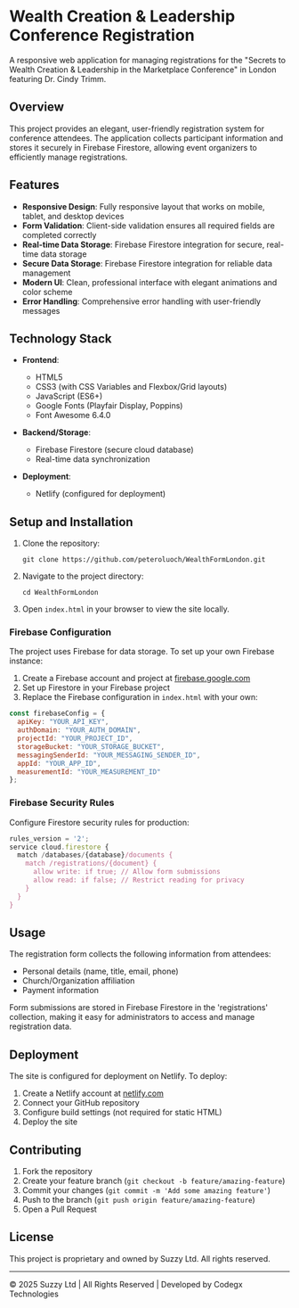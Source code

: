# Wealth Creation & Leadership Conference Registration

A responsive web application for managing registrations for the "Secrets to Wealth Creation & Leadership in the Marketplace Conference" in London featuring Dr. Cindy Trimm.

<!-- Updated for Netlify deployment -->

## Overview

This project provides an elegant, user-friendly registration system for conference attendees. The application collects participant information and stores it securely in Firebase Firestore, allowing event organizers to efficiently manage registrations.

## Features

- **Responsive Design**: Fully responsive layout that works on mobile, tablet, and desktop devices
- **Form Validation**: Client-side validation ensures all required fields are completed correctly
- **Real-time Data Storage**: Firebase Firestore integration for secure, real-time data storage
- **Secure Data Storage**: Firebase Firestore integration for reliable data management
- **Modern UI**: Clean, professional interface with elegant animations and color scheme
- **Error Handling**: Comprehensive error handling with user-friendly messages

## Technology Stack

- **Frontend**:
  - HTML5
  - CSS3 (with CSS Variables and Flexbox/Grid layouts)
  - JavaScript (ES6+)
  - Google Fonts (Playfair Display, Poppins)
  - Font Awesome 6.4.0

- **Backend/Storage**:
  - Firebase Firestore (secure cloud database)
  - Real-time data synchronization

- **Deployment**:
  - Netlify (configured for deployment)

## Setup and Installation

1. Clone the repository:
   ```
   git clone https://github.com/peteroluoch/WealthFormLondon.git
   ```

2. Navigate to the project directory:
   ```
   cd WealthFormLondon
   ```

3. Open `index.html` in your browser to view the site locally.

### Firebase Configuration

The project uses Firebase for data storage. To set up your own Firebase instance:

1. Create a Firebase account and project at [firebase.google.com](https://firebase.google.com/)
2. Set up Firestore in your Firebase project
3. Replace the Firebase configuration in `index.html` with your own:

```javascript
const firebaseConfig = {
  apiKey: "YOUR_API_KEY",
  authDomain: "YOUR_AUTH_DOMAIN",
  projectId: "YOUR_PROJECT_ID",
  storageBucket: "YOUR_STORAGE_BUCKET",
  messagingSenderId: "YOUR_MESSAGING_SENDER_ID",
  appId: "YOUR_APP_ID",
  measurementId: "YOUR_MEASUREMENT_ID"
};
```

### Firebase Security Rules

Configure Firestore security rules for production:

```javascript
rules_version = '2';
service cloud.firestore {
  match /databases/{database}/documents {
    match /registrations/{document} {
      allow write: if true; // Allow form submissions
      allow read: if false; // Restrict reading for privacy
    }
  }
}
```

## Usage

The registration form collects the following information from attendees:
- Personal details (name, title, email, phone)
- Church/Organization affiliation
- Payment information

Form submissions are stored in Firebase Firestore in the 'registrations' collection, making it easy for administrators to access and manage registration data.

## Deployment

The site is configured for deployment on Netlify. To deploy:

1. Create a Netlify account at [netlify.com](https://netlify.com)
2. Connect your GitHub repository
3. Configure build settings (not required for static HTML)
4. Deploy the site

## Contributing

1. Fork the repository
2. Create your feature branch (`git checkout -b feature/amazing-feature`)
3. Commit your changes (`git commit -m 'Add some amazing feature'`)
4. Push to the branch (`git push origin feature/amazing-feature`)
5. Open a Pull Request

## License

This project is proprietary and owned by Suzzy Ltd. All rights reserved.

---

&copy; 2025 Suzzy Ltd | All Rights Reserved | Developed by Codegx Technologies
